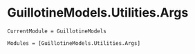 # GuillotineModels.Utilities.Args

```@meta
CurrentModule = GuillotineModels
```

```@autodocs
Modules = [GuillotineModels.Utilities.Args]
```
